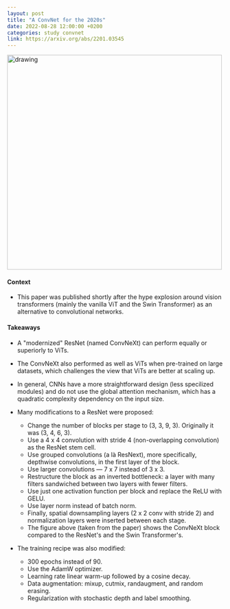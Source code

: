 ```yaml
---
layout: post
title: "A ConvNet for the 2020s"
date: 2022-08-28 12:00:00 +0200
categories: study convnet
link: https://arxiv.org/abs/2201.03545
---
```


<img src="{{site.baseurl}}/assets/img/2022-08-28-A ConvNet for the 2020s.png" alt="drawing" width="500"/>

#### Context

- This paper was published shortly after the hype explosion around vision transformers (mainly the vanilla ViT and the Swin Transformer) as an alternative to convolutional networks.

#### Takeaways

- A "modernized" ResNet (named ConvNeXt) can perform equally or superiorly to ViTs.

- The ConvNeXt also performed as well as ViTs when pre-trained on large datasets, which challenges the view that ViTs are better at scaling up.

- In general, CNNs have a more straightforward design (less specilized modules) and do not use the global attention mechanism, which has a quadratic complexity dependency on the input size.

- Many modifications to a ResNet were proposed:
    - Change the number of blocks per stage to (3, 3, 9, 3). Originally it was (3, 4, 6, 3).
    - Use a 4 x 4 convolution with stride 4 (non-overlapping convolution) as the ResNet stem cell.
    - Use grouped convolutions (a là ResNext), more specifically, depthwise convolutions, in the first layer of the block.
    - Use larger convolutions — 7 x 7 instead of 3 x 3.
    - Restructure the block as an inverted bottleneck: a layer with many filters sandwiched between two layers with fewer filters.
    - Use just one activation function per block and replace the ReLU with GELU.
    - Use layer norm instead of batch norm.
    - Finally, spatial downsampling layers (2 x 2 conv with stride 2) and normalization layers were inserted between each stage.
    - The figure above (taken from the paper) shows the ConvNeXt block compared to the ResNet's and the Swin Transformer's.

- The training recipe was also modified:
    - 300 epochs instead of 90.
    - Use the AdamW optimizer.
    - Learning rate linear warm-up followed by a cosine decay.
    - Data augmentation: mixup, cutmix, randaugment, and random erasing.
    - Regularization with stochastic depth and label smoothing.
